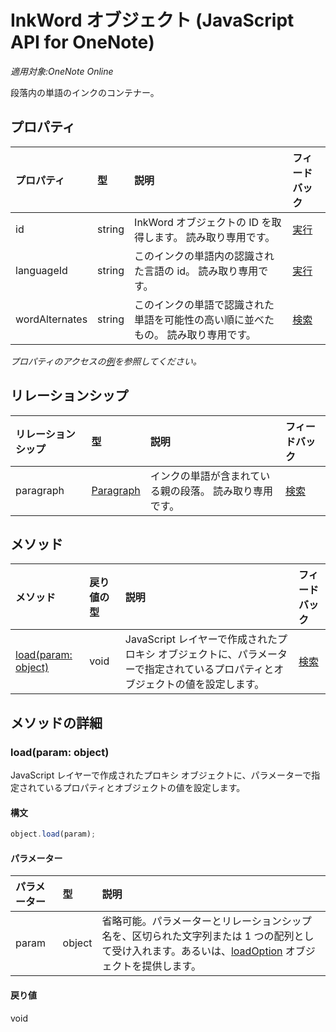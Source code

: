 ﻿# InkWord オブジェクト (JavaScript API for OneNote)

_適用対象:OneNote Online_  


段落内の単語のインクのコンテナー。

## プロパティ

| プロパティ     | 型   |説明|フィードバック|
|:---------------|:--------|:----------|:-------|
|id|string|InkWord オブジェクトの ID を取得します。 読み取り専用です。|[実行](https://github.com/OfficeDev/office-js-docs/issues/new?title=OneNote-inkWord-id)|
|languageId|string|このインクの単語内の認識された言語の id。 読み取り専用です。|[実行](https://github.com/OfficeDev/office-js-docs/issues/new?title=OneNote-inkWord-languageId)|
|wordAlternates|string|このインクの単語で認識された単語を可能性の高い順に並べたもの。 読み取り専用です。|[検索](https://github.com/OfficeDev/office-js-docs/issues/new?title=OneNote-inkWord-wordAlternates)|

_プロパティのアクセスの[例](#例)を参照してください。_

## リレーションシップ
| リレーションシップ | 型   |説明| フィードバック|
|:---------------|:--------|:----------|:-------|
|paragraph|[Paragraph](paragraph.md)|インクの単語が含まれている親の段落。 読み取り専用です。|[検索](https://github.com/OfficeDev/office-js-docs/issues/new?title=OneNote-inkWord-paragraph)|

## メソッド

| メソッド           | 戻り値の型    |説明| フィードバック|
|:---------------|:--------|:----------|:-------|
|[load(param: object)](#loadparam-object)|void|JavaScript レイヤーで作成されたプロキシ オブジェクトに、パラメーターで指定されているプロパティとオブジェクトの値を設定します。|[検索](https://github.com/OfficeDev/office-js-docs/issues/new?title=OneNote-inkWord-load)|

## メソッドの詳細


### load(param: object)
JavaScript レイヤーで作成されたプロキシ オブジェクトに、パラメーターで指定されているプロパティとオブジェクトの値を設定します。

#### 構文
```js
object.load(param);
```

#### パラメーター
| パラメーター    | 型   |説明|
|:---------------|:--------|:----------|
|param|object|省略可能。パラメーターとリレーションシップ名を、区切られた文字列または 1 つの配列として受け入れます。あるいは、[loadOption](loadoption.md) オブジェクトを提供します。|

#### 戻り値
void
